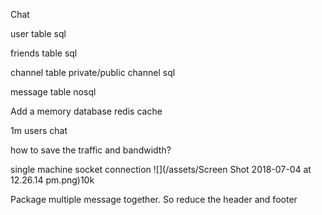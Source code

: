 Chat

user table sql

friends table sql

channel table private/public channel sql

message table nosql

Add a memory database redis cache

1m users chat

how to save the traffic and bandwidth?

single machine socket connection ![](/assets/Screen Shot 2018-07-04 at 12.26.14 pm.png)10k 

Package multiple message together. So reduce the header and footer

